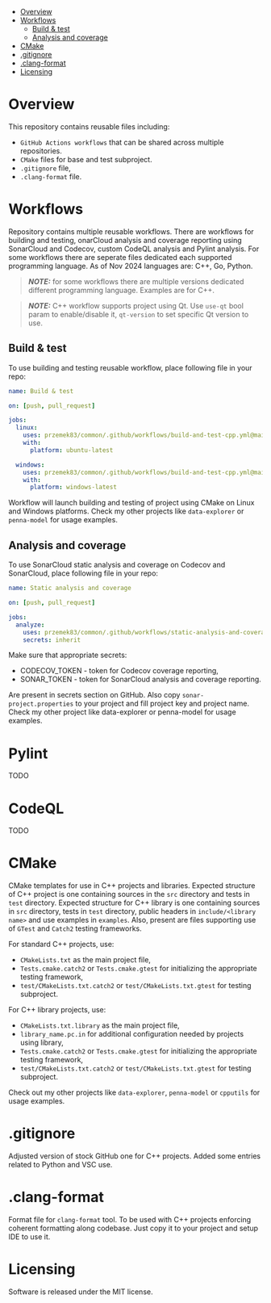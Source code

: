 - [Overview](#overview)
- [Workflows](#workflows)
   * [Build & test](#build-test)
   * [Analysis and coverage](#analysis-and-coverage)
- [CMake](#cmake)
- [.gitignore](#gitignore)
- [.clang-format](#clang-format)
- [Licensing](#licensing)

# Overview
This repository contains reusable files including:
- `GitHub Actions workflows` that can be shared across multiple repositories.
- `CMake` files for base and test subproject.
- `.gitignore` file,
- `.clang-format` file.

# Workflows
Repository contains multiple reusable workflows. There are workflows for building and testing, onarCloud analysis and coverage reporting using SonarCloud and Codecov, custom CodeQL analysis and Pylint analysis. For some workflows there are seperate files dedicated each supported programming language. As of Nov 2024 languages are: C++, Go, Python.

> **_NOTE:_**  for some workflows there are multiple versions dedicated different programming language. Examples are for C++.

> **_NOTE:_**  C++ workflow supports project using Qt. Use `use-qt` bool param to enable/disable it, `qt-version` to set specific Qt version to use.

## Build & test
To use building and testing reusable workflow, place following file in your repo:
```yaml
name: Build & test

on: [push, pull_request]

jobs:
  linux:
    uses: przemek83/common/.github/workflows/build-and-test-cpp.yml@main
    with:
      platform: ubuntu-latest

  windows:
    uses: przemek83/common/.github/workflows/build-and-test-cpp.yml@main
    with:
      platform: windows-latest
```
Workflow will launch building and testing of project using CMake on Linux and Windows platforms. Check my other projects like `data-explorer` or `penna-model` for usage examples.

## Analysis and coverage
To use SonarCloud static analysis and coverage on Codecov and SonarCloud, place following file in your repo:
```yaml
name: Static analysis and coverage

on: [push, pull_request]

jobs:
  analyze:
    uses: przemek83/common/.github/workflows/static-analysis-and-coverage-cpp.yml@main
    secrets: inherit
```
Make sure that appropriate secrets:
- CODECOV_TOKEN - token for Codecov coverage reporting,
- SONAR_TOKEN - token for SonarCloud
 analysis and coverage reporting.

Are present in secrets section on GitHub. Also copy `sonar-project.properties` to your project and fill project key and project name. Check my other project like data-explorer or penna-model for usage examples.

# Pylint
TODO

# CodeQL
TODO

# CMake
CMake templates for use in C++ projects and libraries. Expected structure of C++ project is one containing sources in the `src` directory and tests in `test` directory. Expected structure for C++ library is one containing sources in `src` directory, tests in `test` directory, public headers in `include/<library name>` and use examples in `examples`. Also, present are files supporting use of `GTest` and `Catch2` testing frameworks.

For standard C++ projects, use:
- `CMakeLists.txt` as the main project file,
- `Tests.cmake.catch2` or `Tests.cmake.gtest` for initializing the appropriate testing framework,
- `test/CMakeLists.txt.catch2` or `test/CMakeLists.txt.gtest` for testing subproject.

For C++ library projects, use:
- `CMakeLists.txt.library` as the main project file,
- `library_name.pc.in` for additional configuration needed by projects using library,
- `Tests.cmake.catch2` or `Tests.cmake.gtest` for initializing the appropriate testing framework,
- `test/CMakeLists.txt.catch2` or `test/CMakeLists.txt.gtest` for testing subproject.

Check out my other projects like `data-explorer`, `penna-model` or `cpputils` for usage examples.

# .gitignore
Adjusted version of stock GitHub one for C++ projects. Added some entries related to Python and VSC use.

# .clang-format
Format file for `clang-format` tool. To be used with C++ projects enforcing coherent formatting along codebase. Just copy it to your project and setup IDE to use it.

# Licensing
Software is released under the MIT license.

